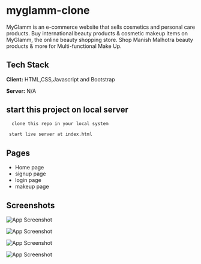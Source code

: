 
# myglamm-clone


MyGlamm is an e-commerce website that sells cosmetics and personal care products. Buy international beauty products & cosmetic makeup items on MyGlamm, the online beauty shopping store. Shop Manish Malhotra beauty products & more for Multi-functional Make Up.


## Tech Stack

**Client:** HTML,CSS,Javascript and Bootstrap

**Server:** N/A


## start this project on local server

```bash
  clone this repo in your local system
```
```bash
 start live server at index.html
```

## Pages

- Home page
- signup page
- login page
- makeup page


## Screenshots

![App Screenshot](https://via.placeholder.com/468x300?text=App+Screenshot+Here)

![App Screenshot](https://via.placeholder.com/468x300?text=App+Screenshot+Here)

![App Screenshot](https://via.placeholder.com/468x300?text=App+Screenshot+Here)

![App Screenshot](https://via.placeholder.com/468x300?text=App+Screenshot+Here)